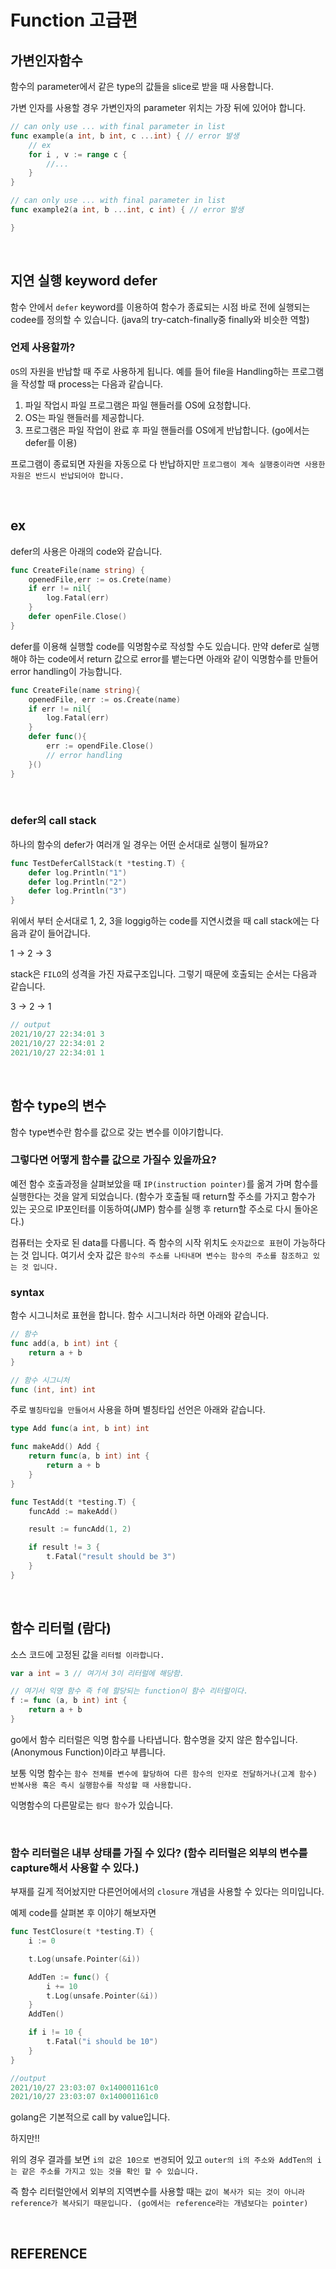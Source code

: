 Function 고급편
===

## 가변인자함수

함수의 parameter에서 같은 type의 값들을 slice로 받을 때 사용합니다. 


가변 인자를 사용할 경우 가변인자의 parameter 위치는 가장 뒤에 있어야 합니다.
```go
// can only use ... with final parameter in list
func example(a int, b int, c ...int) { // error 발생
    // ex
    for i , v := range c {
        //...
    }
}

// can only use ... with final parameter in list
func example2(a int, b ...int, c int) { // error 발생

}
```

<br>

## 지연 실행 keyword defer

함수 안에서 `defer` keyword를 이용하여 함수가 종료되는 시점 바로 전에 실행되는 codee를 정의할 수 있습니다. (java의 try-catch-finally중 finally와 비슷한 역할) 

### 언제 사용할까?

`OS`의 자원을 반납할 때 주로 사용하게 됩니다. 예를 들어 file을 Handling하는 프로그램을 작성할 때 process는 다음과 같습니다.

1. 파일 작업시 파일 프로그램은 파일 핸들러를 OS에 요청합니다.
2. OS는 파일 핸들러를 제공합니다.
3. 프로그램은 파일 작업이 완료 후 파일 핸들러를 OS에게 반납합니다. (go에서는 defer를 이용)

프로그램이 종료되면 자원을 자동으로 다 반납하지만 `프로그램이 계속 실행중이라면 사용한 자원은 반드시 반납되어야 합니다.`

<br>

## ex

defer의 사용은 아래의 code와 같습니다.

```go
func CreateFile(name string) {
    openedFile,err := os.Crete(name)
    if err != nil{
        log.Fatal(err)
    }
    defer openFile.Close()
}
```

defer를 이용해 실행할 code를 익명함수로 작성할 수도 있습니다. 만약 defer로 실행해야 하는 code에서 return 값으로 error를 뱉는다면 아래와 같이 익명함수를 만들어 error handling이 가능합니다.

```go
func CreateFile(name string){
    openedFile, err := os.Create(name)
    if err != nil{
        log.Fatal(err)
    }
    defer func(){
        err := opendFile.Close()
        // error handling
    }()
}
```
<br>

### defer의 call stack

하나의 함수의 defer가 여러개 일 경우는 어떤 순서대로 실행이 될까요?

```go
func TestDeferCallStack(t *testing.T) {
	defer log.Println("1")
	defer log.Println("2")
	defer log.Println("3")
}
```

위에서 부터 순서대로 1, 2, 3을 loggig하는 code를 지연시켰을 때 call stack에는 다음과 같이 들어갑니다.

1 -> 2 -> 3

stack은 `FILO`의 성격을 가진 자료구조입니다. 그렇기 때문에 호출되는 순서는 다음과 같습니다.

3 -> 2 -> 1

```go
// output
2021/10/27 22:34:01 3
2021/10/27 22:34:01 2
2021/10/27 22:34:01 1
```

<br>

## 함수 type의 변수

함수 type변수란 함수를 값으로 갖는 변수를 이야기합니다. 

### 그렇다면 어떻게 함수를 값으로 가질수 있을까요?

예전 함수 호출과정을 살펴보았을 때 `IP(instruction pointer)`를 옮겨 가며 함수를 실행한다는 것을 알게 되었습니다. (함수가 호출될 때 return할 주소를 가지고 함수가 있는 곳으로 IP포인터를 이동하여(JMP) 함수를 실행 후 return할 주소로 다시 돌아온다.)

컴퓨터는 숫자로 된 data를 다룹니다. 즉 함수의 시작 위치도 `숫자값으로 표현`이 가능하다는 것 입니다. 여기서 숫자 값은 `함수의 주소를 나타내며 변수는 함수의 주소를 참조하고 있는 것 입니다.`

### syntax

함수 시그니처로 표현을 합니다. 함수 시그니처라 하면 아래와 같습니다.

```go
// 함수
func add(a, b int) int {
    return a + b
}

// 함수 시그니처
func (int, int) int
```

주로 `별칭타입을 만들어서` 사용을 하며 별칭타입 선언은 아래와 같습니다.

```go
type Add func(a int, b int) int

func makeAdd() Add {
	return func(a, b int) int {
		return a + b
	}
}

func TestAdd(t *testing.T) {
	funcAdd := makeAdd()

	result := funcAdd(1, 2)

	if result != 3 {
		t.Fatal("result should be 3")
	}
}
```

<Br>

## 함수 리터럴 (람다)

소스 코드에 고정된 값을 `리터럴 이라합니다.`

```go
var a int = 3 // 여기서 3이 리터럴에 해당함.

// 여기서 익명 함수 즉 f에 할당되는 function이 함수 리터럴이다.
f := func (a, b int) int {
    return a + b
}
```

go에서 함수 리터럴은 익명 함수를 나타냅니다. 함수명을 갖지 않은 함수입니다. (Anonymous Function)이라고 부릅니다.

보통 익명 함수는 `함수 전체를 변수에 할당하여 다른 함수의 인자로 전달하거나(고계 함수) 반복사용 혹은 즉시 실행함수를 작성할 때 사용합니다.`

익명함수의 다른말로는 `람다 함수`가 있습니다.

<br>

### 함수 리터럴은 내부 상태를 가질 수 있다? (함수 리터럴은 외부의 변수를 capture해서 사용할 수 있다.)

부재를 길게 적어놨지만 다른언어에서의 `closure` 개념을 사용할 수 있다는 의미입니다.

예제 code를 살펴본 후 이야기 해보자면

```go
func TestClosure(t *testing.T) {
	i := 0

	t.Log(unsafe.Pointer(&i))

	AddTen := func() {
		i += 10
		t.Log(unsafe.Pointer(&i))
	}
	AddTen()

	if i != 10 {
		t.Fatal("i should be 10")
	}
}

//output
2021/10/27 23:03:07 0x140001161c0
2021/10/27 23:03:07 0x140001161c0
```

golang은 기본적으로 call by value입니다. 

하지만!!

위의 경우 결과를 보면 `i의 값은 10으로 변경`되어 있고 `outer의 i의 주소와 AddTen의 i는 같은 주소를 가지고 있는 것을 확인 할 수 있습니다.`

즉 함수 리터럴안에서 외부의 지역변수를 사용할 때는 `값이 복사가 되는 것이 아니라 reference가 복사되기 때문입니다. (go에서는 reference라는 개념보다는 pointer)`

<br>

## REFERENCE












